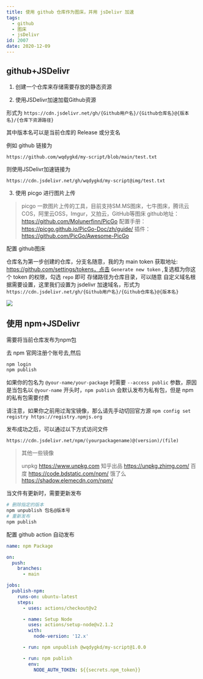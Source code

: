 ```yaml
---
title: 使用 github 仓库作为图床，并用 jsDelivr 加速
tags:
  - github
  - 图床
  - jsDelivr
id: 2007
date: 2020-12-09
---
```


## github+JSDelivr

1. 创建一个仓库来存储需要存放的静态资源

2. 使用JSDelivr加速加载Github资源

形式为 `https://cdn.jsdelivr.net/gh/{Github用户名}/{Github仓库名}@{版本名}/{仓库下资源路径}`

其中版本名可以是当前仓库的 Release 或分支名

例如 github 链接为

```
https://github.com/wqdygkd/my-script/blob/main/test.txt
```

则使用JSDelivr加速链接为

```
https://cdn.jsdelivr.net/gh/wqdygkd/my-script@img/test.txt
```

3. 使用 picgo 进行图片上传

> picgo 一款图片上传的工具，目前支持SM.MS图床，七牛图床，腾讯云COS，阿里云OSS，Imgur，又拍云，GitHub等图床
> github地址：https://github.com/Molunerfinn/PicGo
> 配置手册：https://picgo.github.io/PicGo-Doc/zh/guide/
> 插件：https://github.com/PicGo/Awesome-PicGo

配置 github图床

仓库名为第一步创建的仓库，分支名随意，我的为 main
token 获取地址: https://github.com/settings/tokens，点击 `Generate new token` ,复选框为你这个 token 的权限，勾选 `repo` 即可
存储路径为仓库目录，可以随意
自定义域名根据需要设置，这里我们设置为 jsdelivr 加速域名，形式为 `https://cdn.jsdelivr.net/gh/{Github用户名}/{Github仓库名}@{版本名}`

![](https://cdn.jsdelivr.net/gh/wqdygkd/my-script@img/img/20210101223210.png)


## 使用 npm+JSDelivr

需要将当前仓库发布为npm包

去 npm 官网注册个账号去,然后

```bash
npm login
npm publish
```

如果你的包名为 `@your-name/your-package` 时需要 `--access public` 参数，原因是当包名以 `@your-name` 开头时，`npm publish` 会默认发布为私有包，但是 npm 的私有包需要付费

请注意，如果你之前用过淘宝镜像，那么请先手动切回官方源 `npm config set registry https://registry.npmjs.org`

发布成功之后，可以通过以下方式访问文件

`https://cdn.jsdelivr.net/npm/(yourpackagename)@(version)/(file)`

> 其他一些镜像
>
> unpkg https://www.unpkg.com
> 知乎出品 https://unpkg.zhimg.com/
> 百度 https://code.bdstatic.com/npm/
> 饿了么 https://shadow.elemecdn.com/npm/

当文件有更新时，需要更新发布

```bash
# 删除指定的版本
npm unpublish 包名@版本号
# 重新发布
npm publish
```

配置 github action 自动发布

```yml
name: npm Package

on:
  push:
    branches:
      - main

jobs:
  publish-npm:
    runs-on: ubuntu-latest
    steps:
      - uses: actions/checkout@v2

      - name: Setup Node
        uses: actions/setup-node@v2.1.2
        with:
          node-version: '12.x'

      - run: npm unpublish @wqdygkd/my-script@1.0.0

      - run: npm publish
        env:
          NODE_AUTH_TOKEN: ${{secrets.npm_token}}
```
